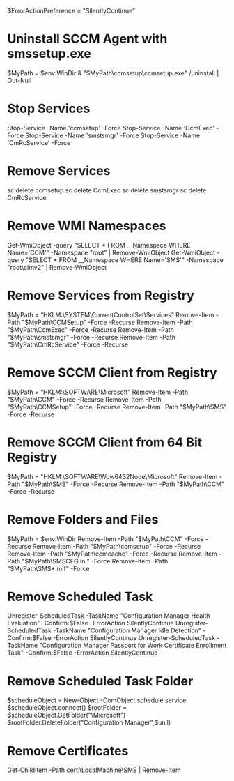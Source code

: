 $ErrorActionPreference = "SilentlyContinue"
 
# Uninstall SCCM Agent with smssetup.exe
$MyPath = $env:WinDir
& "$MyPath\ccmsetup\ccmsetup.exe" /uninstall | Out-Null
 
 
# Stop Services
Stop-Service -Name 'ccmsetup' -Force 
Stop-Service -Name 'CcmExec' -Force 
Stop-Service -Name 'smstsmgr' -Force 
Stop-Service -Name 'CmRcService' -Force 
 
# Remove Services
sc delete ccmsetup
sc delete CcmExec
sc delete smstsmgr
sc delete CmRcService
 
# Remove WMI Namespaces
Get-WmiObject -query "SELECT * FROM __Namespace WHERE Name='CCM'" -Namespace "root" | Remove-WmiObject 
Get-WmiObject -query "SELECT * FROM __Namespace WHERE Name='SMS'" -Namespace "root\cimv2"  | Remove-WmiObject 
 
# Remove Services from Registry
$MyPath = “HKLM:\SYSTEM\CurrentControlSet\Services”
Remove-Item -Path "$MyPath\CCMSetup" -Force -Recurse 
Remove-Item -Path "$MyPath\CcmExec" -Force -Recurse 
Remove-Item -Path "$MyPath\smstsmgr" -Force -Recurse
Remove-Item -Path "$MyPath\CmRcService" -Force -Recurse 
 
# Remove SCCM Client from Registry
$MyPath = “HKLM:\SOFTWARE\Microsoft”
Remove-Item -Path "$MyPath\CCM" -Force -Recurse 
Remove-Item -Path "$MyPath\CCMSetup" -Force -Recurse 
Remove-Item -Path "$MyPath\SMS" -Force -Recurse
 
# Remove SCCM Client from 64 Bit Registry
$MyPath = "HKLM:\SOFTWARE\Wow6432Node\Microsoft"
Remove-Item -Path "$MyPath\SMS" -Force -Recurse 
Remove-Item -Path "$MyPath\CCM" -Force -Recurse 
 
# Remove Folders and Files
$MyPath = $env:WinDir
Remove-Item -Path "$MyPath\CCM" -Force -Recurse
Remove-Item -Path "$MyPath\ccmsetup" -Force -Recurse
Remove-Item -Path "$MyPath\ccmcache" -Force -Recurse
Remove-Item -Path "$MyPath\SMSCFG.ini" -Force
Remove-Item -Path "$MyPath\SMS*.mif" -Force
 
# Remove Scheduled Task
Unregister-ScheduledTask -TaskName "Configuration Manager Health Evaluation" -Confirm:$False -ErrorAction SilentlyContinue
Unregister-ScheduledTask -TaskName "Configuration Manager Idle Detection" -Confirm:$False -ErrorAction SilentlyContinue
Unregister-ScheduledTask -TaskName "Configuration Manager Passport for Work Certificate Enrollment Task" -Confirm:$False -ErrorAction SilentlyContinue
 
# Remove Scheduled Task Folder
$scheduleObject = New-Object -ComObject schedule.service
$scheduleObject.connect()
$rootFolder = $scheduleObject.GetFolder("\Microsoft")
$rootFolder.DeleteFolder("Configuration Manager",$unll)
 
# Remove Certificates
Get-ChildItem -Path cert:\LocalMachine\SMS | Remove-Item
